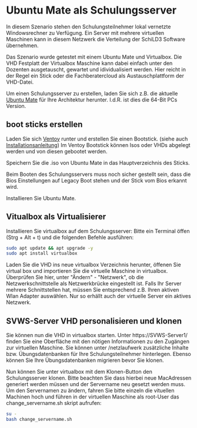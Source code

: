 # Ubuntu Mate als Schulungsserver

In diesem Szenario stehen den Schulungsteilnehmer lokal vernetzte Windowsrechner zu Verfügung. Ein Server mit mehrere virtuellen Maschinen kann in diesem Netzwerk die Verteilung der SchiLD3 Software übernehmen.

Das Szenario wurde getestet mit einem Ubuntu Mate und Virtualbox.
Die VHD Festplatt der Virtualbox Maschine kann dabei einfach unter den Dozenten ausgetauscht, gewartet und idividualisiert werden. Hier reicht in der Regel ein Stick oder die Fachberatercloud als Austauschplattform der VHD-Datei.


Um einen Schulungsserver zu erstellen, laden Sie sich z.B. die aktuelle [Ubuntu Mate](https://ubuntu-mate.org/download/) für Ihre Architektur herunter. I.d.R. ist dies die 64-Bit PCs Version. 

## boot sticks erstellen

Laden Sie sich [Ventoy](https://www.ventoy.net/en/download.html) runter und erstellen Sie einen Bootstick. (siehe auch [Installationsanleitung](https://www.ventoy.net/en/doc_start.html))
Im Ventoy Bootstick können Isos oder VHDs abgelegt werden und von diesen gebootet werden. 

Speichern Sie die .iso von Ubuntu Mate in das Hauptverzeichnis des Sticks.

Beim Booten des Schulungsservers muss noch sicher gestellt sein, dass die Bios Einstellungen auf Legacy Boot stehen und der Stick vom Bios erkannt wird. 

Installieren Sie Ubuntu Mate. 

## Vitualbox als Virtualisierer

Installieren Sie virtualbox auf dem Schulungsserver: Bitte ein Terminal öffen (Strg + Alt + t) und die folgenden Befehle  ausführen: 

```bash
sudo apt update && apt upgrade -y
sudo apt install virtualbox
```

Laden Sie die VHD ins neue virtualbox Verzeichnis herunter, öffenen Sie virtual box und importieren Sie die virtuelle Maschine in virtualbox. Überprüfen Sie hier, unter "Ändern" - "Netzwerk", ob die Netzwerkschnittstelle als Netzwerkbrücke eingestellt ist. Falls Ihr Server mehrere Schnittstellen hat, müssen Sie entsprechend z.B. Ihren aktiven Wlan Adapter auswählen. Nur so erhällt auch der virtuelle Server ein aktives Netzwerk. 

## SVWS-Server VHD personalisieren und klonen

Sie können nun die VHD in virtualbox starten. Unter https://SVWS-Server1/ finden Sie eine Oberfläche mit den nötigen Informationen zu den Zugängen zur virtuellen Maschine. Sie können unter /netzlaufwerk zusätzliche Inhalte bzw. Übungsdatenbanken für Ihre Schulungsteilnehmer hinterlegen. Ebenso können Sie Ihre Übungsdatenbanken migrieren bevor Sie klonen.

Nun können Sie unter virtualbox mit dem Klonen-Button den Schulungsserver klonen. Bitte beachten Sie dass hierbei neue MacAdressen generiert werden müssen und der Servername neu gesetzt werden muss. Um den Servernamen zu ändern, fahren Sie bitte einzeln die vituellen Machinen hoch und führen in der virtuellen Maschine als root-User das change_servername.sh skript aufrufen:

```bash
su -
bash change_servername.sh

``` 


